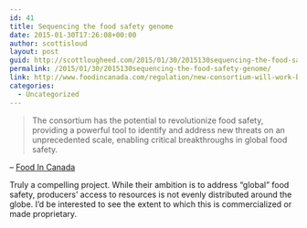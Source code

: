 ```yaml
---
id: 41
title: Sequencing the food safety genome
date: 2015-01-30T17:26:08+00:00
author: scottisloud
layout: post
guid: http://scottlougheed.com/2015/01/30/2015130sequencing-the-food-safety-genome/
permalink: /2015/01/30/2015130sequencing-the-food-safety-genome/
link: http://www.foodincanada.com/regulation/new-consortium-will-work-better-understand-food-safety-130532/
categories:
  - Uncategorized
---
```

> The consortium has the potential to revolutionize food safety, providing a powerful tool to identify and address new threats on an unprecedented scale, enabling critical breakthroughs in global food safety.

– [Food In Canada](http://www.foodincanada.com/regulation/new-consortium-will-work-better-understand-food-safety-130532/)

Truly a compelling project. While their ambition is to address &#8220;global&#8221; food safety,&nbsp;producers&#8217;&nbsp;access to resources is not evenly distributed around the globe.&nbsp;I&#8217;d be interested to see the extent to which this is commercialized or made proprietary.&nbsp;
